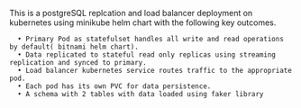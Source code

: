 

This is a postgreSQL replcation and load balancer deployment on kubernetes using minikube helm chart with the following key outcomes.

      •	Primary Pod as statefulset handles all write and read operations by default( bitnami helm chart).
      •	Data replicated to stateful read only replicas using streaming replication and synced to primary.
      •	Load balancer kubernetes service routes traffic to the appropriate pod.
      •	Each pod has its own PVC for data persistence.
      • A schema with 2 tables with data loaded using faker library
